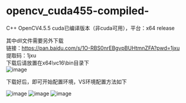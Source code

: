 # opencv_cuda455-compiled-
C++ OpenCV4.5.5 cuda已编译版本（非cuda可用），平台：x64 release

其中dll文件需要另外下载  
链接：https://pan.baidu.com/s/1O-RBS0nrEBgvpBUHtmnZFA?pwd=1jxu   
提取码：1jxu  
下载后请放置在x64\vc16\bin目录下  
![image](https://github.com/coldGui/opencv_cuda455-compiled-/assets/112801439/514ccf66-8b24-4596-92b5-34b618d37a71)

下载好后，即可开始配置环境，VS环境配置方法如下

![image](https://github.com/coldGui/opencv_cuda455-compiled-/assets/112801439/3919370a-5165-4ccc-89c6-a0f67dd0ae6f)
![image](https://github.com/coldGui/opencv_cuda455-compiled-/assets/112801439/c74d00d3-0418-45d5-8d12-12f5a9d6b0dd)
![image](https://github.com/coldGui/opencv_cuda455-compiled-/assets/112801439/7f8228e1-eacb-4b7c-bcd3-5066b2d3d859)
